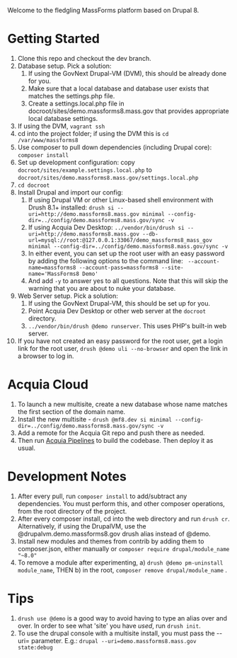 Welcome to the fledgling MassForms platform based on Drupal 8.

Getting Started
==============
1. Clone this repo and checkout the dev branch.
1. Database setup. Pick a solution:
    1. If using the GovNext Drupal-VM (DVM), this should be already done for you.
    1. Make sure that a local database and database user exists that matches the settings.php file.
    1. Create a settings.local.php file in docroot/sites/demo.massforms8.mass.gov that provides appropriate local database settings.
1. If using the DVM, `vagrant ssh`
1. cd into the project folder; if using the DVM this is `cd /var/www/massforms8`
1. Use composer to pull down dependencies (including Drupal core): `composer install`
1. Set up development configuration: copy `docroot/sites/example.settings.local.php` to `docroot/sites/demo.massforms8.mass.gov/settings.local.php`
1. `cd docroot`
1. Install Drupal and import our config:
    1. If using Drupal VM or other Linux-based shell environment with Drush 8.1+ installed: `drush si --uri=http://demo.massforms8.mass.gov minimal --config-dir=../config/demo.massforms8.mass.gov/sync -v`
    1. If using Acquia Dev Desktop: `../vendor/bin/drush si --uri=http://demo.massforms8.mass.gov --db-url=mysql://root:@127.0.0.1:33067/demo_massforms8_mass_gov minimal --config-dir=../config/demo.massforms8.mass.gov/sync -v`
    1. In either event, you can set up the root user with an easy password by adding the following options to the command line: ` --account-name=massforms8 --account-pass=massforms8 --site-name='MassForms8 Demo'`
    1. And add `-y` to answer yes to all questions.  Note that this will skip the warning that you are about to nuke your database.
1. Web Server setup. Pick a solution:
    1. If using the GovNext Drupal-VM, this should be set up for you.
    1. Point Acquia Dev Desktop or other web server at the `docroot` directory.
    1. `../vendor/bin/drush @demo runserver`. This uses PHP's built-in web server.
1. If you have not created an easy password for the root user, get a login link for the root user, `drush @demo uli --no-browser` and open the link in a browser to log in.

Acquia Cloud
==============
1. To launch a new multisite, create a new database whose name matches the first section of the domain name.
1. Install the new multisite - `drush @mf8.dev si minimal --config-dir=../config/demo.massforms8.mass.gov/sync -v`
1. Add a remote for the Acquia Git repo and push there as needed.
1. Then run [Acquia Pipelines](https://docs.acquia.com/pipelines) to build the codebase. Then deploy it as usual.

Development Notes
==============
1. After every pull, run `composer install` to add/subtract any dependencies. You must perform this, and other composer operations, from the root directory of the project.
1. After every composer install, cd into the web directory and run `drush cr`.  Alternatively, if using the DrupalVM, use the @drupalvm.demo.massforms8.gov drush alias instead of @demo.
1. Install new modules and themes from contrib by adding them to composer.json, either manually or `composer require drupal/module_name "~8.0"`
1. To remove a module after experimenting, a) `drush @demo pm-uninstall module_name`, THEN b) in the root, `composer remove drupal/module_name` .

Tips
==============
1. `drush use @demo` is a good way to avoid having to type an alias over and over. In order to see what 'site' you have _used_, run `drush init`.
1. To use the drupal console with a multisite install, you must pass the --uri= parameter.  E.g.: `drupal --uri=demo.massforms8.mass.gov state:debug`
